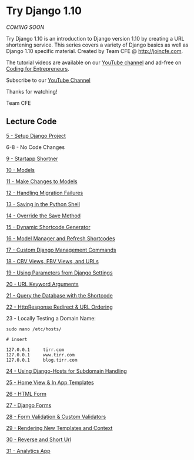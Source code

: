 # Try Django 1.10

*COMING SOON*

Try Django 1.10 is an introduction to Django version 1.10 by creating a URL shortening service. This series covers a variety of Django basics as well as Django 1.10 specific material. Created by Team CFE @ http://joincfe.com.

The tutorial videos are available on our [YouTube channel](http://joincfe.com/youtube) and ad-free on [Coding for Entrepreneurs](http://joincfe.com/projects/).

Subscribe to our [YouTube Channel](http://joincfe.com/youtube)

Thanks for watching!

Team CFE


## Lecture Code

[5 - Setup Django Project](../../tree/7776a07864dc42bc376959911a25d18ae1ec12c4)

6-8 - No Code Changes

[9 - Startapp Shortner](../../tree/ff1bfa1fd74036b46cda809a9a70821779023187)

[10 - Models](../../tree/c6d3a4daf25c606b7db850b995ee5b802da197ea)

[11 - Make Changes to Models](../../tree/b475382d4ba8ef8147dcc34db35663c74eb8ba48)

[12 - Handling Migration Failures](../../tree/d89ddbcaf69e2e5713e65b3ef198d8235b0fe11b)

[13 - Saving in the Python Shell](../../tree/a1886e283aa93e5773bf9d8b3a43d7c8bbeec448)

[14 - Override the Save Method](../../tree/df51c7d72a0dd6f2000d29d75c7ae47c0e238902)

[15 - Dynamic Shortcode Generator](../../tree/80c177938c6870235d753fc08812ba5aaf954167)

[16 - Model Manager and Refresh Shortcodes](../../tree/a80716e8a684a769bbb5a5816ba4c1e9b6cf7c74)

[17 - Custom Django Management Commands](../../tree/68363d8d54865625a52918da7fd7ccccb59c9351)

[18 - CBV Views, FBV Views, and URLs](../../tree/0d9c6fd90256224e3c40631c54d6e2d399e2f4c8)

[19 - Using Parameters from Django Settings](../../tree/d722a546c97253de8eed1b11627823041e5ba7cb)

[20 - URL Keyword Arguments](../../tree/4997bb63215e00bacc77469042a59f0544671203)

[21 - Query the Database with the Shortcode](../../tree/1f08748f818d12ed7dc42ca518e7d47248433e86)

[22 - HttpResponse Redirect & URL Ordering](../../tree/7e8001091db2de6d1607208fa189919db3a1a060)

23 - Locally Testing a Domain Name:

```
sudo nano /etc/hosts/

# insert 

127.0.0.1     tirr.com
127.0.0.1     www.tirr.com
127.0.0.1     blog.tirr.com
```

[24 - Using Django-Hosts for Subdomain Handling](../../tree/a8204b7763bb737babb4f6a2c59ab39e5d0d80f8)

[25 - Home View & In App Templates](../../tree/da8061f4c180ee7004172dec17989512b12273d8)

[26 - HTML Form](../../tree/a7eda2691566cca6f0a62da2cd9e9c5f49c963c1)

[27 - Django Forms](../../tree/5b86831bdf35ecd2c51268472448940c19185cd1)

[28 - Form Validation & Custom Validators](../../tree/e449621bacaa935b2caabbde133c5f3360691c82)

[29 - Rendering New Templates and Context](../../tree/089d1d31e70e95b3d7f1257f154e48a38747acd4)

[30 - Reverse and Short Url](../../tree/e08f2442e41322cb254b486a036497d7c089c536)

[31 - Analytics App](../../tree/f30a3a6490758a8b553828c4460a85a095b931ed)